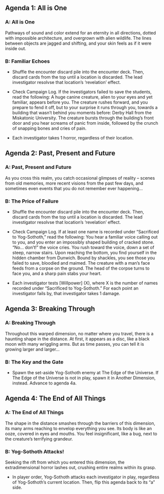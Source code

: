 ## Agenda 1: All is One

### A: All is One

Pathways of sound and color extend for an eternity in all directions, dotted with impossible architecture, and overgrown with alien wildlife. The lines between objects are jagged and shifting, and your skin feels as if it were inside out.

### B: Familiar Echoes

* Shuffle the encounter discard pile into the encounter deck. Then, discard cards from the top until a location is discarded. The lead investigator resolvse that location’s ‘revelation’ effect.

* Check Campaign Log. If the investigators failed to save the students, read the following:
A huge canine creature, alien to your eyes and yet familiar, appears before you. The creature rushes forward, and you prepare to fend it off, but to your surprise it runs through you, towards a building that wasn’t behind you moments before: Derby Hall from the Miskatonic University. The creature bursts through the building’s front door and you hear screams of panic from inside, followed by the crunch of snapping bones and cries of pain.

* Each investigator takes 1 horror, regardless of their location.

## Agenda 2: Past, Present and Future

### A: Past, Present and Future

As you cross this realm, you catch occasional glimpses of reality – scenes from old memories, more recent visions from the past few days, and sometimes even events that you do not remember ever happening...

### B: The Price of Failure

* Shuffle the encounter discard pile into the encounter deck. Then, discard cards from the top until a location is discarded. The lead investigator resolvse that location’s ‘revelation’ effect.

* Check Campaign Log. If at least one name is recorded under “Sacrificed to Yog-Sothoth,” read the following:
You hear a familiar voice calling out to you, and you enter an impossibly shaped building of cracked stone. “No... don’t!” the voice cries. You rush toward the voice, down a set of steep, narrow stairs. Upon reaching the bottom, you find yourself in the hidden chamber from Dunwich. Bound by shackles, you see those you failed to save, bloodied and maimed. The creature with a man’s face feeds from a corpse on the ground. The head of the corpse turns to face you, and a sharp pain stabs your heart.

* Each investigator tests [Willpower] (X), where X is the number of names recorded under “Sacrificed to Yog-Sothoth.” For each point an investigator fails by, that investigator takes 1 damage.

## Agenda 3: Breaking Through

### A: Breaking Through

Throughout this warped dimension, no matter where you travel, there is a haunting shape in the distance. At first, it appears as a disc, like a black moon with many wriggling arms. But as time passes, you can tell it is growing larger and larger...

### B: The Key and the Gate

* Spawn the set-aside Yog-Sothoth enemy at The Edge of the Universe. If The Edge of the Universe is not in play, spawn it in Another Dimension, instead. Advance to agenda 4a.

## Agenda 4: The End of All Things

### A: The End of All Things

The shape in the distance smashes through the barriers of this dimension, its many arms reaching to envelop everything you see. Its body is like an ooze, covered in eyes and mouths. You feel insignificant, like a bug, next to the creature’s terrifying grandeur.

### B: Yog-Sothoth Attacks!

Seeking the rift from which you entered this dimension, the extradimensional horror lashes out, crushing entire realms within its grasp.

* In player order, Yog-Sothoth attacks each investigator in play, regardless of Yog-Sothoth’s current location. Then, flip this agenda back to its “a” side.
